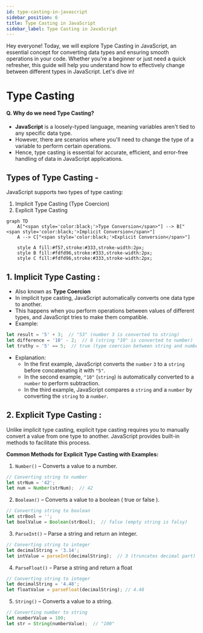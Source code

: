 ```yaml
---  
id: type-casting-in-javascript  
sidebar_position: 6
title: Type Casting in JavaScript  
sidebar_label: Type Casting in JavaScript
---
```


Hey everyone! Today, we will explore Type Casting in JavaScript, an essential concept for converting data types and ensuring smooth operations in your code. Whether you're a beginner or just need a quick refresher, this guide will help you understand how to effectively change between different types in JavaScript. Let's dive in!
# Type Casting

#### Q. Why do we need Type Casting? 
* **JavaScript** is a loosely-typed language, meaning variables aren't tied to any specific data type. 
* However, there are scenarios where you'll need to change the type of a variable to perform certain operations. 
* Hence, type casting is essential for accurate, efficient, and error-free handling of data in JavaScript applications.

## Types of Type Casting -

JavaScript supports two types of type casting:
   1. Implicit Type Casting (Type Coercion)
   2. Explicit Type Casting

```mermaid
graph TD
    A["<span style='color:black;'>Type Conversion</span>"] --> B["<span style='color:black;'>Implicit Conversion</span>"]
    A --> C["<span style='color:black;'>Explicit Conversion</span>"]

    style A fill:#f57,stroke:#333,stroke-width:2px;
    style B fill:#fdfd96,stroke:#333,stroke-width:2px;
    style C fill:#fdfd96,stroke:#333,stroke-width:2px;
```

## 1. Implicit Type Casting : 

- Also known as **Type Coercion**
- In implicit type casting, JavaScript automatically converts one data type to another.
- This happens when you perform operations between values of different types, and JavaScript tries to make them compatible.
- Example:

```javascript
let result = '5' + 3;  // "53" (number 3 is converted to string)
let difference = '10' - 2;  // 8 (string "10" is converted to number)
let truthy = '5' == 5;  // true (type coercion between string and number)
```

- Explanation:
    - In the first example, JavaScript converts the `number` `3` to a `string` before concatenating it with `"5"`.
    - In the second example, `"10"` (`string`) is automatically converted to a `number` to perform subtraction.
    - In the third example, JavaScript compares a `string` and a `number` by converting the `string` to a `number`.

## 2. Explicit Type Casting : 

Unlike implicit type casting, explicit type casting requires you to manually convert a value from one type to another. JavaScript provides built-in methods to facilitate this process.

**Common Methods for Explicit Type Casting with Examples:**

1. `Number()` – Converts a value to a number.

```javascript
// Converting string to number
let strNum = '42';
let num = Number(strNum);  // 42
```

2. `Boolean()` – Converts a value to a boolean ( true or false ).

```javascript
// Converting string to boolean
let strBool = '';
let boolValue = Boolean(strBool);  // false (empty string is falsy)
```

3. `ParseInt()` – Parse a string and return an integer.

```javascript
// Converting string to integer
let decimalString = '3.14';
let intValue = parseInt(decimalString);  // 3 (truncates decimal part)
```

4. `ParseFloat()` – Parse a string and return a float

```javascript
// Converting string to integer
let decimalString = '4.48';
let floatValue = parseFloat(decimalString); // 4.48 
```

5. `String()` – Converts a value to a string.

```javascript
// Converting number to string
let numberValue = 100;
let str = String(numberValue);  // "100"
```



